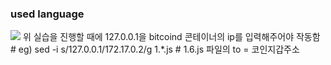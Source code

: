 ### used language
<img src="https://img.shields.io/badge/CSharp-239120?style=flat-square&logo=CSharp&logoColor=white"/>
위 실습을 진행할 때에 127.0.0.1을 
bitcoind 콘테이너의 ip를 입력해주어야 작동함
# eg)   sed -i s/127.0.0.1/172.17.0.2/g 1.*.js 
# 1.6.js 파일의 to = 코인지갑주소
